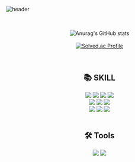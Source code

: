 ![header](https://capsule-render.vercel.app/api?type=waving&height=300&color=0:33C2FF,100:FF118B&text=Mingi%20Git&section=header&fontColor=FFFFFF&reversal=false&fontAlignY=50&textBg=false&animation=fadeIn&descAlign=50&descAlignY=50)
<br>
<br>
<br>

<div align=center>
    <img src="https://github-readme-stats.vercel.app/api?username=minginew&show_icons=true&theme=radical" alt="Anurag's GitHub stats"/>
    <br>
    <br>
    <a href="https://solved.ac/thsalsrl102">
    <img src="http://mazassumnida.wtf/api/v2/generate_badge?boj=thsalsrl102" alt="Solved.ac Profile"/>
    </a>
    </div>
<br>
<br>

<div align=center><h2>📚 SKILL</h3></div>
<div align=center>
  <img src="https://img.shields.io/badge/html5-E34F26?style=for-the-badge&logo=html5&logoColor=white"> 
  <img src="https://img.shields.io/badge/css-1572B6?style=for-the-badge&logo=css3&logoColor=white"> 
  <img src="https://img.shields.io/badge/javascript-F7DF1E?style=for-the-badge&logo=javascript&logoColor=black">
  <img src="https://img.shields.io/badge/Typescript-3178C6?style=for-the-badge&logo=Typescript&logoColor=white"/> 
  <br>

 <img src="https://img.shields.io/badge/Tailwind CSS-06B6D4?style=for-the-badge&logo=Tailwind CSS&logoColor=white"/>
  <img src="https://img.shields.io/badge/java-007396?style=for-the-badge&logo=java&logoColor=white"> 
  <img src="https://img.shields.io/badge/mysql-4479A1?style=for-the-badge&logo=mysql&logoColor=white"> 
  <br>

  <img src="https://img.shields.io/badge/react-61DAFB?style=for-the-badge&logo=react&logoColor=black"> 
  <img src="https://img.shields.io/badge/vue.js-4FC08D?style=for-the-badge&logo=vue.js&logoColor=white"> 
  <img src="https://img.shields.io/badge/spring-6DB33F?style=for-the-badge&logo=spring&logoColor=white"> 
  <br>
</div>
<br>
<div align=center><h2>🛠️ Tools</h2>
    <div align=center>
    <img src="https://img.shields.io/badge/github-181717?style=for-the-badge&logo=github&logoColor=white">
    <img src="https://img.shields.io/badge/git-F05032?style=for-the-badge&logo=git&logoColor=white">
    <br>
    </div>
</div>
